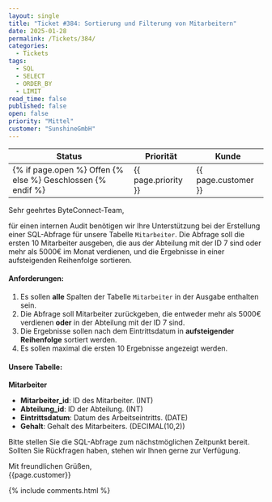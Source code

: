 ```yaml
---
layout: single
title: "Ticket #384: Sortierung und Filterung von Mitarbeitern"
date: 2025-01-28
permalink: /Tickets/384/
categories:
  - Tickets
tags:
  - SQL
  - SELECT
  - ORDER_BY
  - LIMIT
read_time: false
published: false
open: false
priority: "Mittel"
customer: "SunshineGmbH"
---
```


| Status | Priorität | Kunde |
|--------|----------|--------|
| {% if page.open %} Offen {% else %} Geschlossen {% endif %} | {{ page.priority }} | {{ page.customer }} |

Sehr geehrtes ByteConnect-Team,

für einen internen Audit benötigen wir Ihre Unterstützung bei der Erstellung einer SQL-Abfrage für unsere Tabelle `Mitarbeiter`. Die Abfrage soll die ersten 10 Mitarbeiter ausgeben, die  aus der Abteilung mit der ID 7 sind oder mehr als 5000€ im Monat verdienen, und die Ergebnisse in einer aufsteigenden Reihenfolge sortieren.

#### Anforderungen:
1. Es sollen **alle** Spalten der Tabelle `Mitarbeiter` in der Ausgabe enthalten sein.
2. Die Abfrage soll Mitarbeiter zurückgeben, die entweder mehr als 5000€ verdienen **oder** in der Abteilung mit der ID 7 sind.
3. Die Ergebnisse sollen nach dem Eintrittsdatum in **aufsteigender Reihenfolge** sortiert werden.
4. Es sollen maximal die ersten 10 Ergebnisse angezeigt werden.

#### Unsere Tabelle:
**Mitarbeiter**
- **Mitarbeiter_id**: ID des Mitarbeiter. (INT)
- **Abteilung_id**: ID der Abteilung. (INT)
- **Eintrittsdatum**: Datum des Arbeitseintritts. (DATE)
- **Gehalt**: Gehalt des Mitarbeiters. (DECIMAL(10,2))

Bitte stellen Sie die SQL-Abfrage zum nächstmöglichen Zeitpunkt bereit. Sollten Sie Rückfragen haben, stehen wir Ihnen gerne zur Verfügung.

Mit freundlichen Grüßen,  
{{page.customer}} 

{% include comments.html %}